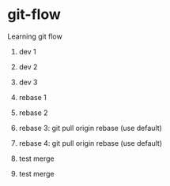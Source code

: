 # git-flow
Learning git flow

1. dev 1
2. dev 2
3. dev 3

1. rebase 1
2. rebase 2
3. rebase 3: git pull origin rebase (use default)
4. rebase 4: git pull origin rebase (use default)

1. test merge
2. test merge

